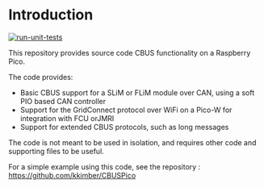 # Introduction

[![run-unit-tests](https://github.com/kkimber/CBUSPicoLib/actions/workflows/unit_tests.yml/badge.svg)](https://github.com/kkimber/CBUSPicoLib/actions/workflows/unit_tests.yml)

This repository provides source code CBUS functionality on a Raspberry Pico.

The code provides:

  * Basic CBUS support for a SLiM or FLiM module over CAN, using a soft PIO based CAN controller
  * Support for the GridConnect protocol over WiFi on a Pico-W for integration with FCU orJMRI
  * Support for extended CBUS protocols, such as long messages

The code is not meant to be used in isolation, and requires other code and supporting files to be useful.

For a simple example using this code, see the repository : https://github.com/kkimber/CBUSPico

